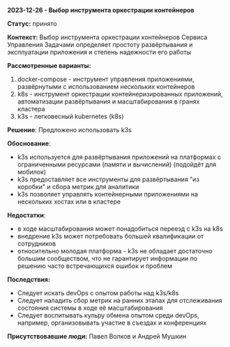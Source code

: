 **2023-12-26 - Выбор инструмента оркестрации контейнеров**

**Статус:** принято

**Контекст:**
Выбор инструмента оркестрации контейнеров Сервиса Управления Задачами определяет простоту развёртывания и эксплуатации приложения и степень надежности его работы 

**Рассмотренные варианты:**
1. docker-compose - инструмент управления приложениями, развёрнутыми с использованием нескольких контейнеров
2. k8s - инструмент оркестрации контейнеризированных приложений, автоматизации развёртывания и масштабирования в гранях кластера
3. k3s - легковесный kubernetes (k8s)

**Решение**:
Предложено использовать k3s

**Обоснование**:
- k3s используется для развёртывания приложений на платформах с ограниченными ресурсами (памяти и вычислений) (подойдёт для мобилок)
- k3s предоставляет все инструменты для развёртывания "из коробки" и сбора метрик для аналитики
- k3s позволяет управлять контейнерными приложениями на нескольких хостах или в кластере

**Недостатки**:
- в ходе масштабирования может понадобиться переезд с k3s на k8s
- внедрение k3s может потребовать большей квалификации от сотрудников
- относительно молодая платформа - k3s не обладает достаточно большим сообществом, что не гарантирует информации по решению часто встречающихся ошибок и проблем

**Последствия:**
- Следует искать devOps с опытом работы над k3s/k8s
- Следует наладить сбор метрик на ранних этапах для отслеживания состояния системы в ходе её масштабирования
- Следует воспитывать кульру обмена опытом среди devOps, например, организовывать участие в съездах и конференциях

**Присутствовавшие люди:**
Павел Волков и Андрей Мушкин